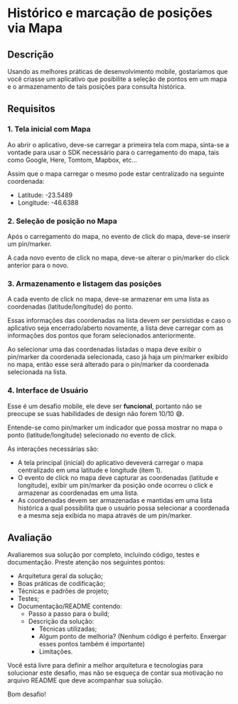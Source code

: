 # Histórico e marcação de posições via Mapa

## Descrição

Usando as melhores práticas de desenvolvimento mobile, gostaríamos que você criasse um aplicativo que posibilite a seleção de pontos em um mapa e o armazenamento de tais posições para consulta histórica.

## Requisitos
### 1. Tela inicial com Mapa

Ao abrir o aplicativo, deve-se carregar a primeira tela com mapa, sinta-se a vontade para usar o SDK necessário para o carregamento do mapa, tais como Google, Here, Tomtom, Mapbox, etc...

Assim que o mapa carregar o mesmo pode estar centralizado na seguinte coordenada:

* Latitude: -23.5489
* Longitude: -46.6388

### 2. Seleção de posição no Mapa

Após o carregamento do mapa, no evento de click do mapa, deve-se inserir um pin/marker.

A cada novo evento de click no mapa, deve-se alterar o pin/marker do click anterior para o novo.

### 3. Armazenamento e listagem das posições

A cada evento de click no mapa, deve-se armazenar em uma lista as coordenadas (latitude/longitude) do ponto. 

Essas informações das coordenadas na lista devem ser persistidas e caso o aplicativo seja encerrado/aberto novamente, a lista deve carregar com as informações dos pontos que foram selecionados anteriormente.

Ao selecionar uma das coordenadas listadas o mapa deve exibir o pin/marker da coordenada selecionada, caso já haja um pin/marker exibido no mapa, então esse será alterado para o pin/marker da coordenada selecionada na lista.

### 4. Interface de Usuário
Esse é um desafio mobile, ele deve ser **funcional**, portanto não se preocupe se suas habilidades de design não forem 10/10 :sweat_smile:.

Entende-se como pin/marker um indicador que possa mostrar no mapa o ponto (latitude/longitude) selecionado no evento de click.

As interações necessárias são:

* A tela principal (inicial) do aplicativo deveverá carregar o mapa centralizado em uma latitude e longitude (item 1).
* O evento de click no mapa deve capturar as coordenadas (latitude e longitude), exibir um pin/marker da posição onde ocorreu o click e armazenar as coordenadas em uma lista.
* As coordenadas devem ser armazenadas e mantidas em uma lista histórica a qual possibilita que o usuário possa selecionar a coordenada e a mesma seja exibida no mapa através de um pin/marker.

## Avaliação

Avaliaremos sua solução por completo, incluindo código, testes e documentação. Preste atenção nos seguintes pontos:

* Arquitetura geral da solução;
* Boas práticas de codificação;
* Técnicas e padrões de projeto;
* Testes;
* Documentação/README contendo:
  * Passo a passo para o build;
  * Descrição da solução:
    * Técnicas utilizadas;
    * Algum ponto de melhoria? (Nenhum código é perfeito. Enxergar esses pontos também é importante)
    * Limitações.

Você está livre para definir a melhor arquitetura e tecnologias para solucionar este desafio, mas
não se esqueça de contar sua motivação no arquivo README que deve acompanhar sua solução.

Bom desafio!

